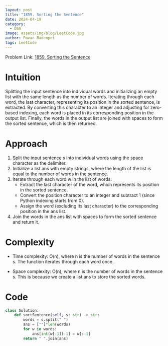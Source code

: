```yaml
---
layout: post
title: "1859. Sorting the Sentence"
date: 2024-04-19
category:
  - DSA
image: assets/img/blog/LeetCode.jpg
author: Pavan Badempet
tags: LeetCode
---
```


Problem Link: [1859. Sorting the Sentence](https://leetcode.com/problems/sorting-the-sentence/description/)

# Intuition
Splitting the input sentence into individual words and initializing an empty list with the same length as the number of words. Iterating through each word, the last character, representing its position in the sorted sentence, is extracted. By converting this character to an integer and adjusting for zero-based indexing, each word is placed in its corresponding position in the output list. Finally, the words in the output list are joined with spaces to form the sorted sentence, which is then returned.

# Approach
1. Split the input sentence s into individual words using the space character as the delimiter.
2. Initialize a list ans with empty strings, where the length of the list is equal to the number of words in the sentence.
3. Iterate through each word w in the list of words:
    - Extract the last character of the word, which represents its position in the sorted sentence.
    - Convert the position character to an integer and subtract 1 (since Python indexing starts from 0).
    - Assign the word (excluding its last character) to the corresponding position in the ans list.
4. Join the words in the ans list with spaces to form the sorted sentence and return it.

# Complexity
- Time complexity:
O(n), where n is the number of words in the sentence s. The function iterates through each word once.

- Space complexity:
O(n), where n is the number of words in the sentence s. This is because we create a list ans to store the sorted words.

# Code
```python
class Solution:
    def sortSentence(self, s: str) -> str:
        words = s.split(" ")
        ans = [""]*len(words)
        for w in words:
            ans[int(w[-1])-1] = w[:-1]
        return " ".join(ans)
            
```